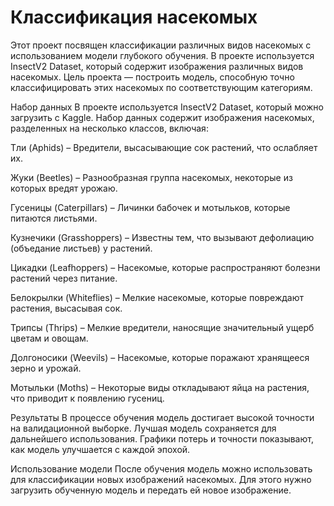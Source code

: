 # Классификация насекомых

Этот проект посвящен классификации различных видов насекомых с использованием модели глубокого обучения. В проекте используется InsectV2 Dataset, который содержит изображения различных видов насекомых. Цель проекта — построить модель, способную точно классифицировать этих насекомых по соответствующим категориям.

Набор данных
В проекте используется InsectV2 Dataset, который можно загрузить с Kaggle. Набор данных содержит изображения насекомых, разделенных на несколько классов, включая:

Тли (Aphids) – Вредители, высасывающие сок растений, что ослабляет их.

Жуки (Beetles) – Разнообразная группа насекомых, некоторые из которых вредят урожаю.

Гусеницы (Caterpillars) – Личинки бабочек и мотыльков, которые питаются листьями.

Кузнечики (Grasshoppers) – Известны тем, что вызывают дефолиацию (объедание листьев) у растений.

Цикадки (Leafhoppers) – Насекомые, которые распространяют болезни растений через питание.

Белокрылки (Whiteflies) – Мелкие насекомые, которые повреждают растения, высасывая сок.

Трипсы (Thrips) – Мелкие вредители, наносящие значительный ущерб цветам и овощам.

Долгоносики (Weevils) – Насекомые, которые поражают хранящееся зерно и урожай.

Мотыльки (Moths) – Некоторые виды откладывают яйца на растения, что приводит к появлению гусениц.


Результаты
В процессе обучения модель достигает высокой точности на валидационной выборке. Лучшая модель сохраняется для дальнейшего использования. Графики потерь и точности показывают, как модель улучшается с каждой эпохой.

Использование модели
После обучения модель можно использовать для классификации новых изображений насекомых. Для этого нужно загрузить обученную модель и передать ей новое изображение.
